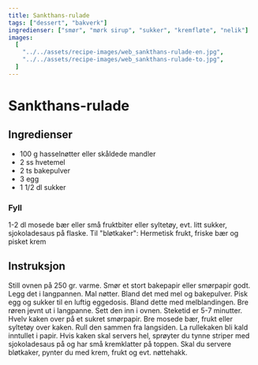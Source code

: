 ```yaml
---
title: Sankthans-rulade
tags: ["dessert", "bakverk"]
ingredienser: ["smør", "mørk sirup", "sukker", "kremfløte", "nelik"]
images:
  [
    "../../assets/recipe-images/web_sankthans-rulade-en.jpg",
    "../../assets/recipe-images/web_sankthans-rulade-to.jpg",
  ]
---
```


# Sankthans-rulade

## Ingredienser

- 100 g hasselnøtter eller skåldede mandler
- 2 ss hvetemel
- 2 ts bakepulver
- 3 egg
- 1 1/2 dl sukker

### Fyll

1-2 dl mosede bær eller små fruktbiter eller syltetøy, evt. litt sukker, sjokoladesaus på flaske. Til "bløtkaker": Hermetisk frukt, friske bær og pisket krem

## Instruksjon

Still ovnen på 250 gr. varme. Smør et stort bakepapir eller smørpapir godt. Legg det i langpannen. Mal nøtter. Bland det med mel og bakepulver. Pisk egg og sukker til en luftig eggedosis. Bland dette med melblandingen. Bre røren jevnt ut i langpanne. Sett den inn i ovnen. Steketid er 5-7 minutter. Hvelv kaken over på et sukret smørpapir. Bre mosede bær, frukt eller syltetøy over kaken. Rull den sammen fra langsiden. La rullekaken bli kald inntullet i papir. Hvis kaken skal servers hel, sprøyter du tynne striper med sjokoladesaus på og har små kremklatter på toppen. Skal du servere bløtkaker, pynter du med krem, frukt og evt. nøttehakk.
